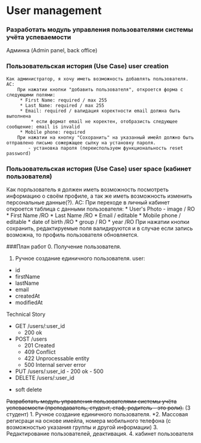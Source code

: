 # User management

### Разработать модуль управления пользователями системы учёта успеваемости 
Админка (Admin panel, back office)


### Пользовательская история (Use Case) user creation
    Как администратор, я хочу иметь возможность добавлять пользователя.
    AC:
        При нажатии кнопки "добавить пользователя", откроется форма с следующими полями:
         * First Name: required / max 255
         * Last Name: required / max 255
         * Email: required / валидация коректности email должна быть выполнена
             * если формат email не коректен, отобразисть следующее сообщение: email is invalid 
         * Mobile phone: required
        При нажатии на кнопку "Сохоранить" на указанный имейл должно быть отправлено письмо сожержащее сылку на установку пароля.
            - установка пароля (переиспользуем функциональность reset password)
 
### Пользовательская история (Use Case) user space (кабинет пользователя)
 Как порльзователь я должен иметь возможность посмотреть информацию о своём профиле, а так же иметь возможность изменить персональные данные(?).
    AC:
        При переходе в личный кабинет откроется таблица с данными пользователя:
            * User's Photo - image / RO
            * First Name /RO
            * Last Name /RO
            * Email / editable
            * Mobile phone / editable
            * date of birth /RO
            * group / RO
            * year /RO
            При нажатии кнопки сохранить, редактируемые поля валидируются и в случае если запись возможна, то профиль пользователя обновляется.





###План работ
0. Получение пользователя.
1. Ручное создание единичного пользователя.
 user:
 - id
 - firstName
 - lastName
 - email
 - createdAt 
 - modifiedAt

Technical Story
* GET /users/:user_id
    - 200 ok
* POST /users
    - 201 Created
    - 409 Conflict
    - 422 Unprocessable entity 
    - 500 Internal server error
* PUT /users/:user_id
        - 200 ok
        - 500 
* DELETE /users/:user_id
 - soft delete


~~Разработать модуль управления пользователями системы учёта успеваемости (преподаватель, студент, стаф, родитель - это роли).~~ (3 студент)
    1. Ручное создание единичного пользователя.
    *2. Массовая регисраци на основе имейла, номера мобильного телефона (с возможностью указания группы и другой информации)
    3. Редактирование пользователей, деактивация.
    4. кабинет пользователя